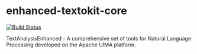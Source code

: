 # enhanced-textokit-core

[![Build Status](https://travis-ci.org/cinderellab/enhanced-textokit-core.svg?branch=master)](https://travis-ci.org/cinderellab/enhanced-textokit-core)

TextAnalysisEnhanced - A comprehensive set of tools for Natural Language Processing developed on the Apache UIMA platform.